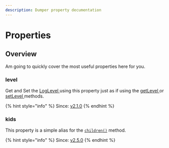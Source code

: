 ```yaml
---
description: Dumper property decumentation
---
```


# Properties

## Overview

Am going to quickly cover the most useful properties here for you.

### level

Get and Set the [LogLevel ](../components/loglevel.md)using this property just as if using the [getLevel ](level-methods.md#getlevel)or [setLevel ](level-methods.md#setlevel-loglevel)methods.

{% hint style="info" %}
Since: [v2.1.0](../history/changelog.md#id-2.1.0-2021-jun-04)
{% endhint %}

### kids

This property is a simple alias for the [`children()`](methods-1.md#children) method.

{% hint style="info" %}
Since: [v2.5.0](../history/changelog.md#id-2.5.0-2025-may-03)
{% endhint %}
